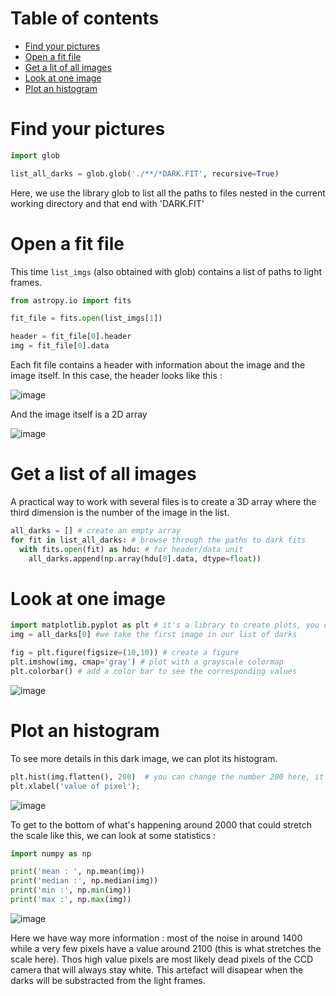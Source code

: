 # Table of contents
* [Find your pictures](#find-your-pictures)
* [Open a fit file](#open-a-fit-file)
* [Get a lit of all images](#get-a-list-of-all-images)
* [Look at one image](#look-at-one-image)
* [Plot an histogram](#plot-an-histogram)

# Find your pictures

```python
import glob

list_all_darks = glob.glob('./**/*DARK.FIT', recursive=True)

```
Here, we use the library glob to list all the paths to files nested in the current working directory and that end with 'DARK.FIT'

# Open a fit file

This time `list_imgs` (also obtained with glob) contains a list of paths to light frames.

```python
from astropy.io import fits

fit_file = fits.open(list_imgs[1])

header = fit_file[0].header
img = fit_file[0].data

```
Each fit file contains a header with information about the image and the image itself. In this case, the header looks like this : 

![image](https://user-images.githubusercontent.com/16650466/156556817-b640729d-4224-4704-ae7d-a1ff5713e187.png)

And the image itself is a 2D array

![image](https://user-images.githubusercontent.com/16650466/156556968-93009707-130f-44e5-86b4-32322c12c2d1.png)


# Get a list of all images

A practical way to work with several files is to create a 3D array where the third dimension is the number of the image in the list.

```python
all_darks = [] # create an empty array
for fit in list_all_darks: # browse through the paths to dark fits
  with fits.open(fit) as hdu: # for header/data unit
    all_darks.append(np.array(hdu[0].data, dtype=float))
```

# Look at one image

```python
import matplotlib.pyplot as plt # it's a library to create plots, you can use an other one if you prefer
img = all_darks[0] #we take the first image in our list of darks

fig = plt.figure(figsize=(10,10)) # create a figure
plt.imshow(img, cmap='gray') # plot with a grayscale colormap
plt.colorbar() # add a color bar to see the corresponding values

```

![image](https://user-images.githubusercontent.com/16650466/156561950-73ca67c7-7336-4064-b7f4-c4725e940f32.png)


# Plot an histogram

To see more details in this dark image, we can plot its histogram. 

```python
plt.hist(img.flatten(), 200)  # you can change the number 200 here, it just defines how coarse your histogram will be
plt.xlabel('value of pixel');
```

![image](https://user-images.githubusercontent.com/16650466/156560390-4c175ff9-b2f2-453c-8e88-bc2a386074f1.png)

To get to the bottom of what's happening around 2000 that could stretch the scale like this, we can look at some statistics : 

```python
import numpy as np

print('mean : ', np.mean(img))
print('median :', np.median(img))
print('min :', np.min(img))
print('max :', np.max(img))
```

![image](https://user-images.githubusercontent.com/16650466/156561434-a1b91249-d380-4f74-8483-f5af90651fc4.png)


Here we have way more information : most of the noise in around 1400 while a very few pixels have a value around 2100 (this is what stretches the scale here). Thos high value pixels are most likely dead pixels of the CCD camera that will always stay white. This artefact will disapear when the darks will be substracted from the light frames.

